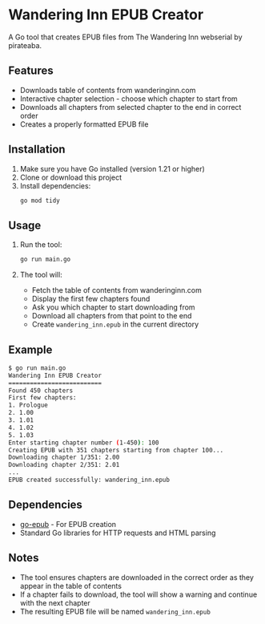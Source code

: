 # Wandering Inn EPUB Creator

A Go tool that creates EPUB files from The Wandering Inn webserial by pirateaba.

## Features

- Downloads table of contents from wanderinginn.com
- Interactive chapter selection - choose which chapter to start from
- Downloads all chapters from selected chapter to the end in correct order
- Creates a properly formatted EPUB file

## Installation

1. Make sure you have Go installed (version 1.21 or higher)
2. Clone or download this project
3. Install dependencies:
   ```bash
   go mod tidy
   ```

## Usage

1. Run the tool:
   ```bash
   go run main.go
   ```

2. The tool will:
   - Fetch the table of contents from wanderinginn.com
   - Display the first few chapters found
   - Ask you which chapter to start downloading from
   - Download all chapters from that point to the end
   - Create `wandering_inn.epub` in the current directory

## Example

```bash
$ go run main.go
Wandering Inn EPUB Creator
==========================
Found 450 chapters
First few chapters:
1. Prologue
2. 1.00
3. 1.01
4. 1.02
5. 1.03
Enter starting chapter number (1-450): 100
Creating EPUB with 351 chapters starting from chapter 100...
Downloading chapter 1/351: 2.00
Downloading chapter 2/351: 2.01
...
EPUB created successfully: wandering_inn.epub
```

## Dependencies

- [go-epub](https://github.com/go-shiori/go-epub) - For EPUB creation
- Standard Go libraries for HTTP requests and HTML parsing

## Notes

- The tool ensures chapters are downloaded in the correct order as they appear in the table of contents
- If a chapter fails to download, the tool will show a warning and continue with the next chapter
- The resulting EPUB file will be named `wandering_inn.epub`